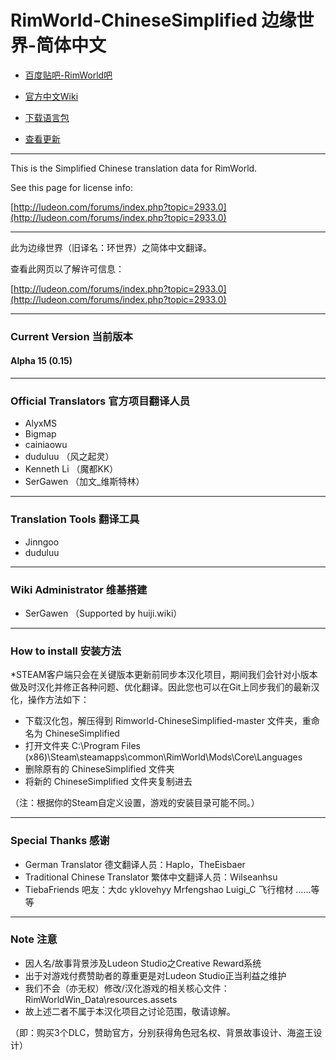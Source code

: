 
# RimWorld-ChineseSimplified 边缘世界-简体中文

* [百度贴吧-RimWorld吧](http://tieba.baidu.com/f?kw=rimworld)

* [官方中文Wiki](http://rimworld.huiji.wiki/)

* [下载语言包](https://github.com/Ludeon/RimWorld-ChineseSimplified/archive/master.zip)

* [查看更新](https://github.com/Ludeon/RimWorld-ChineseSimplified/commits/master)

----

This is the Simplified Chinese translation data for RimWorld.

See this page for license info:

[http://ludeon.com/forums/index.php?topic=2933.0](http://ludeon.com/forums/index.php?topic=2933.0)

----

此为边缘世界（旧译名：环世界）之简体中文翻译。

查看此网页以了解许可信息：

[http://ludeon.com/forums/index.php?topic=2933.0](http://ludeon.com/forums/index.php?topic=2933.0)

----

### Current Version 当前版本

#### Alpha 15 (0.15)

----

### Official Translators 官方项目翻译人员

* AlyxMS
* Bigmap
* cainiaowu
* duduluu （风之起灵）
* Kenneth Li （魔都KK）
* SerGawen （加文_维斯特林）

----


### Translation Tools 翻译工具

* Jinngoo
* duduluu

----

### Wiki Administrator 维基搭建

* SerGawen （Supported by huiji.wiki）

----

### How to install 安装方法

*STEAM客户端只会在关键版本更新前同步本汉化项目，期间我们会针对小版本做及时汉化并修正各种问题、优化翻译。因此您也可以在Git上同步我们的最新汉化，操作方法如下：

* 下载汉化包，解压得到 Rimworld-ChineseSimplified-master 文件夹，重命名为 ChineseSimplified
* 打开文件夹 C:\Program Files (x86)\Steam\steamapps\common\RimWorld\Mods\Core\Languages
* 删除原有的 ChineseSimplified 文件夹
* 将新的 ChineseSimplified 文件夹复制进去

（注：根据你的Steam自定义设置，游戏的安装目录可能不同。）

----

### Special Thanks 感谢

* German Translator 德文翻译人员：Haplo，TheEisbaer
* Traditional Chinese Translator 繁体中文翻译人员：Wilseanhsu
* TiebaFriends 吧友：大dc yklovehyy Mrfengshao Luigi_C 飞行棺材 ……等等

----

### Note 注意

* 因人名/故事背景涉及Ludeon Studio之Creative Reward系统
* 出于对游戏付费赞助者的尊重更是对Ludeon Studio正当利益之维护
* 我们不会（亦无权）修改/汉化游戏的相关核心文件：RimWorldWin_Data\resources.assets
* 故上述二者不属于本汉化项目之讨论范围，敬请谅解。

（即：购买3个DLC，赞助官方，分别获得角色冠名权、背景故事设计、海盗王设计）

